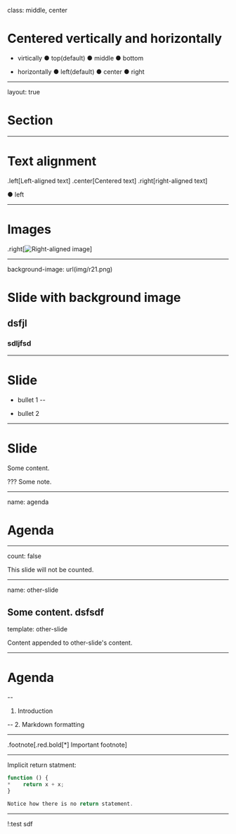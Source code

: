 class: middle, center

# Centered vertically and horizontally

- virtically
● top(default)
● middle
● bottom

- horizontally
● left(default)
● center
● right

---

layout: true

# Section
---


# Text alignment

.left[Left-aligned text]
.center[Centered text]
.right[right-aligned text]

● left

---

# Images

.right[![Right-aligned image](img/r21.png)]


---

background-image: url(img/r21.png)
# Slide with background image
## dsfjl
### sdljfsd


---

# Slide

- bullet 1
--

- bullet 2


---

# Slide

Some content.

???
Some note.

---
name: agenda

# Agenda

---
count: false

This slide will not be counted.

---
name: other-slide

Some content.
dsfsdf
---
template: other-slide

Content appended to other-slide's content.

---
# Agenda

--
1. Introduction

--
2. Markdown formatting

---



.footnote[.red.bold[*] Important footnote]

---

Implicit return statment:

```javascript
function () {
*    return x + x;
}

Notice how there is no return statement.
```


---

!:test sdf